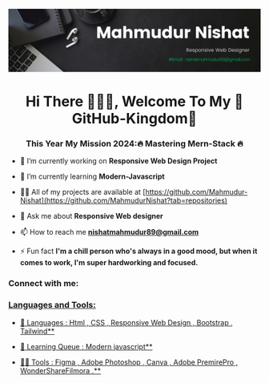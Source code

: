 <p align="center"><img src="img/Black Minimal Motivation Quote LinkedIn Banner.png"></p>
<h1 align="center">Hi There 🙋🏾‍♂️, Welcome To My 👑GitHub-Kingdom👑</h1> 
<h3 align="center">This Year My Mission 2024:🔥 Mastering Mern-Stack 🔥</h3>

- 🔭 I’m currently working on **Responsive Web Design Project**

- 🌱 I’m currently learning **Modern-Javascript**

- 👨‍💻 All of my projects are available at [https://github.com/Mahmudur-Nishat](https://github.com/MahmudurNishat?tab=repositories)

- 💬 Ask me about **Responsive Web designer**

- 📫 How to reach me **nishatmahmudur89@gmail.com**

- ⚡ Fun fact **I'm a chill person who's always in a good mood, but when it comes to work, I'm super hardworking and focused.**

<h3 align="left">Connect with me:</h3>
<p align="left">
<a href="https://fb.com/মাহমুদুর নি শা ত" target="blank">
</p>

<h3 align="left">Languages and Tools:</h3>

- 🔭 Languages : Html , CSS , Responsive Web Design , Bootstrap , Tailwind\*\*

- 🌱 Learning Queue : Modern javascript\*\*

- 👨‍💻 Tools : Figma , Adobe Photoshop , Canva , Adobe PremirePro , WonderShareFilmora .\*\*
